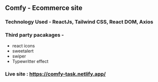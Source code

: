 ## Comfy - Ecommerce site
### Technology Used - ReactJs, Tailwind CSS, React DOM, Axios

### Third party pacakages - 
- react icons
- sweetalert
- swiper
- Typewritter effect

### Live site  : https://comfy-task.netlify.app/
